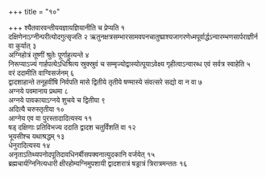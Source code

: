 +++
title = "१०"

+++
श्यैतवारवन्तीययज्ञायज्ञियानीति च प्रेप्यति १  
दक्षिणेनाऽग्नीन्परीत्योदगुत्सृजति २ ऋतुनक्षत्रसम्भारसामवपनचातुष्प्राश्यजागरणेध्मपूर्वार्द्धऽन्वारम्भणसार्पराज्ञीर्न वा कुर्यात् ३  
अग्निहोत्रं तूष्णीं श्रुतेः पूर्णाहुत्यन्ते ४  
निरूप्याऽज्यं गार्हपत्येऽधिश्रित्य स्रुक्स्रुवं च सम्मृज्योद्वास्योत्पूयाऽवेक्ष्य गृहीत्वाऽन्वारब्ध एवं सर्वत्र स्वाहेति ५  
वरं ददामीति वाग्विसर्जनम् ६  
द्वादशाहान्ते तनूहवींषि निर्वपति मासे द्वितीये तृतीये षण्मास्ये संवत्सरे सद्यो वा न वा ७  
अग्नये पवमानाय प्रथमा ८  
अग्नये पावकायाऽग्नये शुचये च द्वितीया ९  
अदित्यै चरुस्तृतीया १०  
आग्नेय एव वा पुरस्तादादित्यस्य ११  
षड् दक्षिणाः प्रतिविभज्य ददाति द्वादश चतुर्विंशतिं वा १२  
भूयसीश्च यथाश्रद्धम् १३  
धेनुरादित्यस्य १४  
अनृताऽतिथ्यपनोदपूतिदावधिनर्बीसपक्वनात्युदकानि वर्जयेत् १५  
ब्रह्मचार्यग्निनित्यधारी क्षीरहोम्यग्निमुपशायी द्वादशरात्रं षड्रात्रं त्रिरात्रमन्ततः १६  
  
  
  
